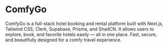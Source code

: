 # ComfyGo
ComfyGo is a full-stack hotel booking and rental platform built with Next.js, Tailwind CSS, Clerk, Supabase, Prisma, and ShadCN. It allows users to explore, book, and favorite hotels easily — all in one place. Fast, secure, and beautifully designed for a comfy travel experience.
